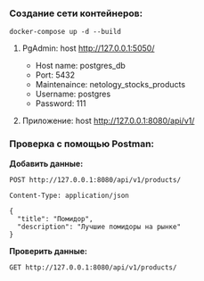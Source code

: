 ### Создание сети контейнеров:

`docker-compose up -d --build`

1. PgAdmin: host http://127.0.0.1:5050/  
   * Host name: postgres_db
   * Port: 5432
   * Maintenaince: netology_stocks_products
   * Username: postgres
   * Password: 111
          

2. Приложение: host http://127.0.0.1:8080/api/v1/  


### Проверка с помощью Postman:

**Добавить данные:**

```
POST http://127.0.0.1:8080/api/v1/products/

Content-Type: application/json 

{  
  "title": "Помидор",  
  "description": "Лучшие помидоры на рынке"  
}
```
**Проверить данные:**

`GET http://127.0.0.1:8080/api/v1/products/`
